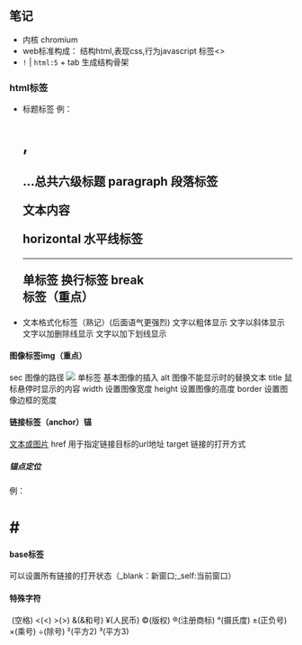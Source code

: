 ## 笔记
* 内核 chromium
* web标准构成： 结构html,表现css,行为javascript
标签<>
* `!` | `html:5` + tab 生成结构骨架

### html标签
* 标题标签 例：<h1>,<h2>...总共六级标题
paragraph  段落标签  <P>文本内容</p>
horizontal 水平线标签 <hr />单标签
换行标签 break <br/>
标签（重点）  <div></div> <span></span>

* 文本格式化标签（熟记）(后面语气更强烈)
<b></b> <strong></strong> 文字以粗体显示
<i></i> <em></em> 文字以斜体显示
<s></s> <del></del> 文字以加删除线显示
<u></u> <ins></ins> 文字以加下划线显示

#### 图像标签img（重点）
sec 图像的路径
<img src="图像URL="/>  单标签 基本图像的插入
alt 图像不能显示时的替换文本
title 鼠标悬停时显示的内容
width 设置图像宽度
height 设置图像的高度
border 设置图像边框的宽度

#### 链接标签（anchor）锚
<a href="跳转目标" target="目标窗口的弹出方式">文本或图片</a>
href 用于指定链接目标的url地址
target 链接的打开方式

##### 锚点定位
例：<a href="1"></a>
<h1 id="1">#</h1>

#### base标签
可以设置所有链接的打开状态（_blank：新窗口;_self:当前窗口）

#### 特殊字符
&nbsp;(空格) &lt;(<) &gt;(>) &amp;(&和号) &yen;(人民币) &copy;(版权) &reg;(注册商标) &deg;(摄氏度) &plusmn;(正负号) &times;(乘号) &divide;(除号) &sup2;(平方2) &sup3;(平方3) 








